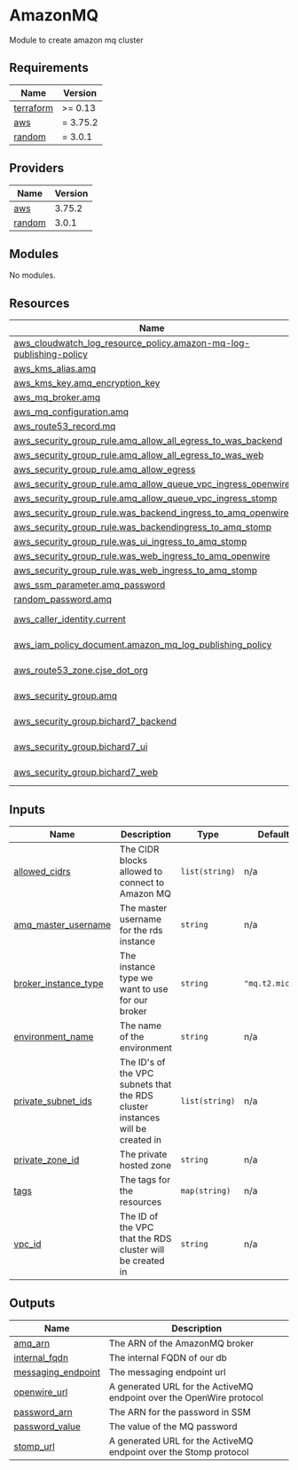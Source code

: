 # AmazonMQ

Module to create amazon mq cluster

<!-- BEGIN_TF_DOCS -->

## Requirements

| Name                                                                     | Version  |
| ------------------------------------------------------------------------ | -------- |
| <a name="requirement_terraform"></a> [terraform](#requirement_terraform) | >= 0.13  |
| <a name="requirement_aws"></a> [aws](#requirement_aws)                   | = 3.75.2 |
| <a name="requirement_random"></a> [random](#requirement_random)          | = 3.0.1  |

## Providers

| Name                                                      | Version |
| --------------------------------------------------------- | ------- |
| <a name="provider_aws"></a> [aws](#provider_aws)          | 3.75.2  |
| <a name="provider_random"></a> [random](#provider_random) | 3.0.1   |

## Modules

No modules.

## Resources

| Name                                                                                                                                                                             | Type        |
| -------------------------------------------------------------------------------------------------------------------------------------------------------------------------------- | ----------- |
| [aws_cloudwatch_log_resource_policy.amazon-mq-log-publishing-policy](https://registry.terraform.io/providers/hashicorp/aws/3.75.2/docs/resources/cloudwatch_log_resource_policy) | resource    |
| [aws_kms_alias.amq](https://registry.terraform.io/providers/hashicorp/aws/3.75.2/docs/resources/kms_alias)                                                                       | resource    |
| [aws_kms_key.amq_encryption_key](https://registry.terraform.io/providers/hashicorp/aws/3.75.2/docs/resources/kms_key)                                                            | resource    |
| [aws_mq_broker.amq](https://registry.terraform.io/providers/hashicorp/aws/3.75.2/docs/resources/mq_broker)                                                                       | resource    |
| [aws_mq_configuration.amq](https://registry.terraform.io/providers/hashicorp/aws/3.75.2/docs/resources/mq_configuration)                                                         | resource    |
| [aws_route53_record.mq](https://registry.terraform.io/providers/hashicorp/aws/3.75.2/docs/resources/route53_record)                                                              | resource    |
| [aws_security_group_rule.amq_allow_all_egress_to_was_backend](https://registry.terraform.io/providers/hashicorp/aws/3.75.2/docs/resources/security_group_rule)                   | resource    |
| [aws_security_group_rule.amq_allow_all_egress_to_was_web](https://registry.terraform.io/providers/hashicorp/aws/3.75.2/docs/resources/security_group_rule)                       | resource    |
| [aws_security_group_rule.amq_allow_egress](https://registry.terraform.io/providers/hashicorp/aws/3.75.2/docs/resources/security_group_rule)                                      | resource    |
| [aws_security_group_rule.amq_allow_queue_vpc_ingress_openwire](https://registry.terraform.io/providers/hashicorp/aws/3.75.2/docs/resources/security_group_rule)                  | resource    |
| [aws_security_group_rule.amq_allow_queue_vpc_ingress_stomp](https://registry.terraform.io/providers/hashicorp/aws/3.75.2/docs/resources/security_group_rule)                     | resource    |
| [aws_security_group_rule.was_backend_ingress_to_amq_openwire](https://registry.terraform.io/providers/hashicorp/aws/3.75.2/docs/resources/security_group_rule)                   | resource    |
| [aws_security_group_rule.was_backendingress_to_amq_stomp](https://registry.terraform.io/providers/hashicorp/aws/3.75.2/docs/resources/security_group_rule)                       | resource    |
| [aws_security_group_rule.was_ui_ingress_to_amq_stomp](https://registry.terraform.io/providers/hashicorp/aws/3.75.2/docs/resources/security_group_rule)                           | resource    |
| [aws_security_group_rule.was_web_ingress_to_amq_openwire](https://registry.terraform.io/providers/hashicorp/aws/3.75.2/docs/resources/security_group_rule)                       | resource    |
| [aws_security_group_rule.was_web_ingress_to_amq_stomp](https://registry.terraform.io/providers/hashicorp/aws/3.75.2/docs/resources/security_group_rule)                          | resource    |
| [aws_ssm_parameter.amq_password](https://registry.terraform.io/providers/hashicorp/aws/3.75.2/docs/resources/ssm_parameter)                                                      | resource    |
| [random_password.amq](https://registry.terraform.io/providers/hashicorp/random/3.0.1/docs/resources/password)                                                                    | resource    |
| [aws_caller_identity.current](https://registry.terraform.io/providers/hashicorp/aws/3.75.2/docs/data-sources/caller_identity)                                                    | data source |
| [aws_iam_policy_document.amazon_mq_log_publishing_policy](https://registry.terraform.io/providers/hashicorp/aws/3.75.2/docs/data-sources/iam_policy_document)                    | data source |
| [aws_route53_zone.cjse_dot_org](https://registry.terraform.io/providers/hashicorp/aws/3.75.2/docs/data-sources/route53_zone)                                                     | data source |
| [aws_security_group.amq](https://registry.terraform.io/providers/hashicorp/aws/3.75.2/docs/data-sources/security_group)                                                          | data source |
| [aws_security_group.bichard7_backend](https://registry.terraform.io/providers/hashicorp/aws/3.75.2/docs/data-sources/security_group)                                             | data source |
| [aws_security_group.bichard7_ui](https://registry.terraform.io/providers/hashicorp/aws/3.75.2/docs/data-sources/security_group)                                                  | data source |
| [aws_security_group.bichard7_web](https://registry.terraform.io/providers/hashicorp/aws/3.75.2/docs/data-sources/security_group)                                                 | data source |

## Inputs

| Name                                                                                          | Description                                                                   | Type           | Default         | Required |
| --------------------------------------------------------------------------------------------- | ----------------------------------------------------------------------------- | -------------- | --------------- | :------: |
| <a name="input_allowed_cidrs"></a> [allowed_cidrs](#input_allowed_cidrs)                      | The CIDR blocks allowed to connect to Amazon MQ                               | `list(string)` | n/a             |   yes    |
| <a name="input_amq_master_username"></a> [amq_master_username](#input_amq_master_username)    | The master username for the rds instance                                      | `string`       | n/a             |   yes    |
| <a name="input_broker_instance_type"></a> [broker_instance_type](#input_broker_instance_type) | The instance type we want to use for our broker                               | `string`       | `"mq.t2.micro"` |    no    |
| <a name="input_environment_name"></a> [environment_name](#input_environment_name)             | The name of the environment                                                   | `string`       | n/a             |   yes    |
| <a name="input_private_subnet_ids"></a> [private_subnet_ids](#input_private_subnet_ids)       | The ID's of the VPC subnets that the RDS cluster instances will be created in | `list(string)` | n/a             |   yes    |
| <a name="input_private_zone_id"></a> [private_zone_id](#input_private_zone_id)                | The private hosted zone                                                       | `string`       | n/a             |   yes    |
| <a name="input_tags"></a> [tags](#input_tags)                                                 | The tags for the resources                                                    | `map(string)`  | n/a             |   yes    |
| <a name="input_vpc_id"></a> [vpc_id](#input_vpc_id)                                           | The ID of the VPC that the RDS cluster will be created in                     | `string`       | n/a             |   yes    |

## Outputs

| Name                                                                                      | Description                                                          |
| ----------------------------------------------------------------------------------------- | -------------------------------------------------------------------- |
| <a name="output_amq_arn"></a> [amq_arn](#output_amq_arn)                                  | The ARN of the AmazonMQ broker                                       |
| <a name="output_internal_fqdn"></a> [internal_fqdn](#output_internal_fqdn)                | The internal FQDN of our db                                          |
| <a name="output_messaging_endpoint"></a> [messaging_endpoint](#output_messaging_endpoint) | The messaging endpoint url                                           |
| <a name="output_openwire_url"></a> [openwire_url](#output_openwire_url)                   | A generated URL for the ActiveMQ endpoint over the OpenWire protocol |
| <a name="output_password_arn"></a> [password_arn](#output_password_arn)                   | The ARN for the password in SSM                                      |
| <a name="output_password_value"></a> [password_value](#output_password_value)             | The value of the MQ password                                         |
| <a name="output_stomp_url"></a> [stomp_url](#output_stomp_url)                            | A generated URL for the ActiveMQ endpoint over the Stomp protocol    |

<!-- END_TF_DOCS -->
